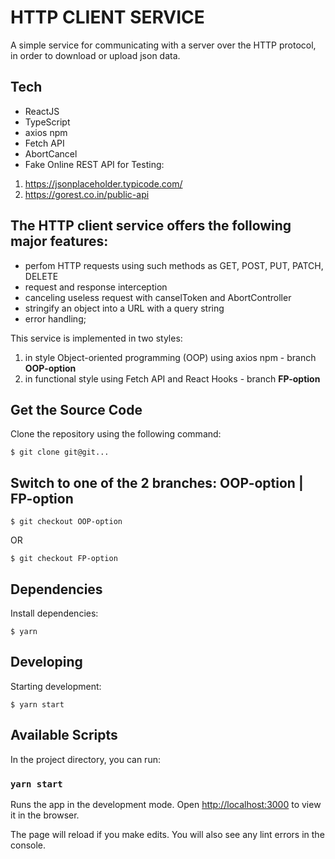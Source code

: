 # HTTP CLIENT SERVICE

A simple service for communicating with a server over the HTTP protocol, in order to download or upload json data.

## Tech

- ReactJS
- TypeScript
- axios npm
- Fetch API
- AbortCancel
- Fake Online REST API for Testing:

1. https://jsonplaceholder.typicode.com/
2. https://gorest.co.in/public-api

## The HTTP client service offers the following major features:

- perfom HTTP requests using such methods as GET, POST, PUT, PATCH, DELETE
- request and response interception
- canceling useless request with canselToken and AbortController
- stringify an object into a URL with a query string
- error handling;

This service is implemented in two styles:

1. in style Object-oriented programming (OOP) using axios npm - branch **OOP-option**
2. in functional style using Fetch API and React Hooks - branch **FP-option**

## Get the Source Code

Clone the repository using the following command:

```
$ git clone git@git...
```

## Switch to one of the 2 branches: OOP-option | FP-option

```
$ git checkout OOP-option
```

OR

```
$ git checkout FP-option
```

## Dependencies

Install dependencies:

```
$ yarn
```

## Developing

Starting development:

```
$ yarn start
```

## Available Scripts

In the project directory, you can run:

### `yarn start`

Runs the app in the development mode.
Open [http://localhost:3000](http://localhost:3000) to view it in the browser.

The page will reload if you make edits.
You will also see any lint errors in the console.
